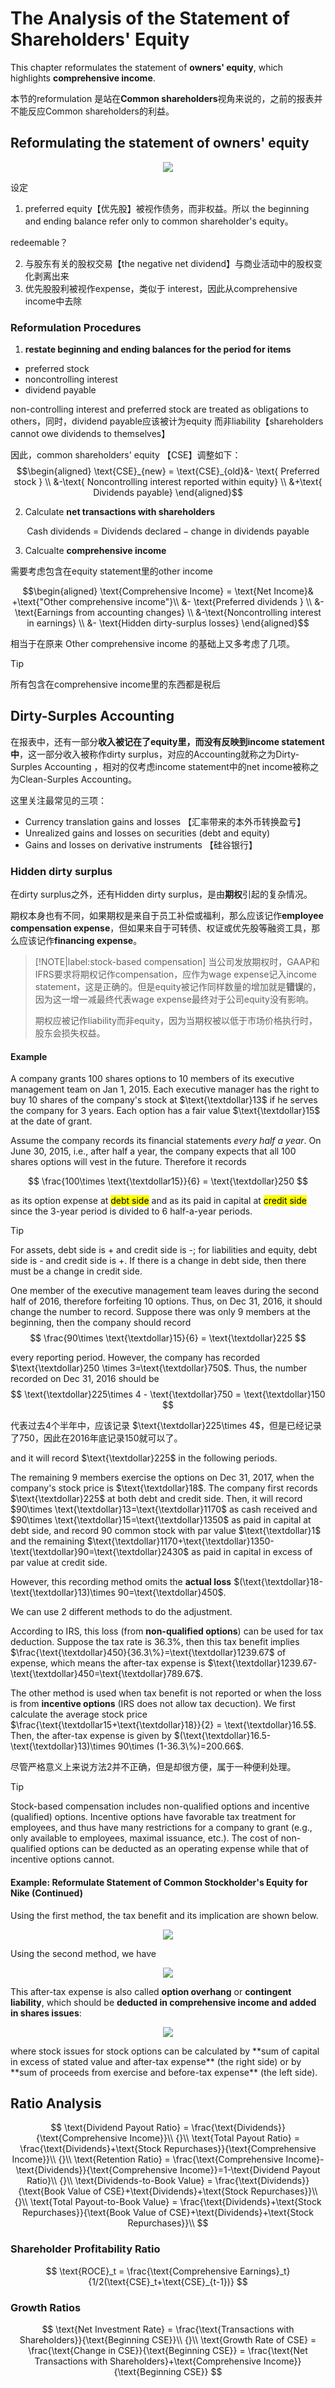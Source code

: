 # The Analysis of the Statement of Shareholders' Equity

This chapter reformulates the statement of **owners' equity**, which highlights **comprehensive income**.

本节的reformulation 是站在**Common shareholders**视角来说的，之前的报表并不能反应Common shareholders的利益。


## Reformulating the statement of owners' equity

<div align='center'>

![](../image/20230403FS1.png)
</div>


设定

1. preferred equity【优先股】被视作债务，而非权益。所以 the beginning and ending balance refer only to common shareholder's equity。

redeemable？

2. 与股东有关的股权交易【the negative net dividend】与商业活动中的股权变化剥离出来
3. 优先股股利被视作expense，类似于 interest，因此从comprehensive income中去除

### Reformulation Procedures
1. **restate beginning and ending balances for the period for items**

- preferred stock
- noncontrolling interest
- dividend payable

non-controlling interest and preferred stock are treated as obligations to others，同时，dividend payable应该被计为equity 而非liability【shareholders cannot owe dividends to themselves】

因此，common shareholders' equity 【CSE】调整如下：
$$\begin{aligned}
\text{CSE}_{new} = \text{CSE}_{old}&- \text{ Preferred stock } \\
&-\text{ Noncontrolling interest reported within equity} \\
&+\text{ Dividends payable}
\end{aligned}$$


2. Calculate **net transactions with shareholders**

$$
\text{Cash dividends = Dividends declared} - \text{change in dividends payable}
$$


3. Calcualte **comprehensive income**

需要考虑包含在equity statement里的other income

$$\begin{aligned}
\text{Comprehensive Income} = \text{Net Income}& +\text{"Other comprehensive income"}\\
&- \text{Preferred dividends } \\
&-\text{Earnings from accounting changes} \\
&-\text{Noncontrolling interest in earnings} \\
&- \text{Hidden dirty-surplus losses}
\end{aligned}$$

相当于在原来 $\text{Other comprehensive income}$ 的基础上又多考虑了几项。

> [!TIP]
> 所有包含在comprehensive income里的东西都是税后


## Dirty-Surples Accounting

在报表中，还有一部分**收入被记在了equity里，而没有反映到income statement中**，这一部分收入被称作dirty surplus，对应的Accounting就称之为Dirty-Surples Accounting ，相对的仅考虑income statement中的net income被称之为Clean-Surples Accounting。

这里关注最常见的三项：
- Currency translation gains and losses 【汇率带来的本外币转换盈亏】
- Unrealized gains and losses on securities (debt and equity)
- Gains and losses on derivative instruments 【硅谷银行】


### Hidden dirty surplus
在dirty surplus之外，还有Hidden dirty surplus，是由**期权**引起的复杂情况。

期权本身也有不同，如果期权是来自于员工补偿或福利，那么应该记作**employee compensation expense**，但如果来自于可转债、权证或优先股等融资工具，那么应该记作**financing expense**。

> [!NOTE|label:stock-based compensation]
> 当公司发放期权时，GAAP和IFRS要求将期权记作compensation，应作为wage expense记入income statement，这是正确的。但是equity被记作同样数量的增加就是**错误**的，因为这一增一减最终代表wage expense最终对于公司equity没有影响。
>
> 期权应被记作liability而非equity，因为当期权被以低于市场价格执行时，股东会损失权益。

#### Example <!-- {docsify-ignore} -->

A company grants $100$ shares options to $10$ members of its executive management team on Jan 1, 2015. Each executive manager has the right to buy $10$ shares of the company's stock at $\text{\textdollar}13$ if he serves the company for $3$ years. Each option has a fair value $\text{\textdollar}15$ at the date of grant.

Assume the company records its financial statements *every half a year*. On June 30, 2015, i.e., after half a year, the company expects that all $100$ shares options will vest in the future. Therefore it records 

$$
\frac{100\times \text{\textdollar15}}{6} = \text{\textdollar}250
$$

as its option expense at <mark>debt side</mark> and as its paid in capital at <mark>credit side</mark> since the $3$-year period is divided to $6$ half-a-year periods.

> [!TIP]
> For assets, debt side is + and credit side is -; for liabilities and equity, debt side is - and credit side is +. If there is a change in debt side, then there must be a change in credit side.

One member of the executive management team leaves during the second half of 2016, therefore forfeiting $10$ options. Thus, on Dec 31, 2016, it should change the number to record. Suppose there was only $9$ members at the beginning, then the company should record 
$$
\frac{90\times \text{\textdollar}15}{6} = \text{\textdollar}225
$$

every reporting period. However, the company has recorded $\text{\textdollar}250 \times 3=\text{\textdollar}750$. Thus, the number recorded on Dec 31, 2016 should be 
$$
\text{\textdollar}225\times 4 - \text{\textdollar}750 = \text{\textdollar}150
$$

代表过去4个半年中，应该记录 $\text{\textdollar}225\times 4$，但是已经记录了750，因此在2016年底记录150就可以了。

and it will record $\text{\textdollar}225$ in the following periods.

The remaining $9$ members exercise the options on Dec 31, 2017, when the company's stock price is $\text{\textdollar}18$. The company first records $\text{\textdollar}225$ at both debt and credit side. Then, it will record $90\times \text{\textdollar}13=\text{\textdollar}1170$ as cash received and $90\times \text{\textdollar}15=\text{\textdollar}1350$ as paid in capital at debt side, and record $90$ common stock with par value $\text{\textdollar}1$ and the remaining $\text{\textdollar}1170+\text{\textdollar}1350-\text{\textdollar}90=\text{\textdollar}2430$ as paid in capital in excess of par value at credit side.

However, this recording method omits the **actual loss** $(\text{\textdollar}18-\text{\textdollar}13)\times 90=\text{\textdollar}450$. 

We can use 2 different methods to do the adjustment.

According to IRS, this loss (from **non-qualified options**) can be used for tax deduction. Suppose the tax rate is $36.3\%$, then this tax benefit implies $\frac{\text{\textdollar}450}{36.3\%}=\text{\textdollar}1239.67$ of expense, which means the after-tax expense is $\text{\textdollar}1239.67-\text{\textdollar}450=\text{\textdollar}789.67$.

The other method is used when tax benefit is not reported or when the loss is from **incentive options** (IRS does not allow tax decuction). We first calculate the average stock price $\frac{\text{\textdollar15+\text{\textdollar}18}}{2} = \text{\textdollar}16.5$. Then, the after-tax expense is given by $(\text{\textdollar}16.5-\text{\textdollar}13)\times 90\times (1-36.3\%)=200.66$.

尽管严格意义上来说方法2并不正确，但是却很方便，属于一种便利处理。
> [!TIP]
> Stock-based compensation includes non-qualified options and incentive (qualified) options. Incentive options have favorable tax treatment for employees, and thus have many restrictions for a company to grant (e.g., only available to employees, maximal issuance, etc.). The cost of non-qualified options can be deducted as an operating expense while that of incentive options cannot.

#### Example: Reformulate Statement of Common Stockholder's Equity for Nike (Continued)
Using the first method, the tax benefit and its implication are shown below.

<div align='center'>

![](../image/20230403FS2.png)
</div>

Using the second method, we have

<div align='center'>

![](../image/20230403FS3.png)
</div>

This after-tax expense is also called **option overhang** or **contingent liability**, which should be **deducted in comprehensive income and added in shares issues**: 

<div align='center'>

![](../image/20230403FS4.png)
</div>
where stock issues for stock options can be calculated by **sum of capital in excess of stated value and after-tax expense** (the right side) or by **sum of proceeds from exercise and before-tax expense** (the left side).





## Ratio Analysis

$$
\text{Dividend Payout Ratio} = \frac{\text{Dividends}}{\text{Comprehensive Income}}\\
{}\\
\text{Total Payout Ratio} = \frac{\text{Dividends}+\text{Stock Repurchases}}{\text{Comprehensive Income}}\\
{}\\
\text{Retention Ratio} = \frac{\text{Comprehensive Income}-\text{Dividends}}{\text{Comprehensive Income}}=1-\text{Dividend Payout Ratio}\\
{}\\
\text{Dividends-to-Book Value} = \frac{\text{Dividends}}{\text{Book Value of CSE}+\text{Dividends}+\text{Stock Repurchases}}\\
{}\\
\text{Total Payout-to-Book Value} = \frac{\text{Dividends}+\text{Stock Repurchases}}{\text{Book Value of CSE}+\text{Dividends}+\text{Stock Repurchases}}\\
$$

### Shareholder Profitability Ratio <!-- {docsify-ignore} -->
$$
\text{ROCE}_t = \frac{\text{Comprehensive Earnings}_t}{1/2(\text{CSE}_t+\text{CSE}_{t-1})}
$$

### Growth Ratios <!-- {docsify-ignore} -->
$$
\text{Net Investment Rate} = \frac{\text{Transactions with Shareholders}}{\text{Beginning CSE}}\\
{}\\
\text{Growth Rate of CSE} = \frac{\text{Change in CSE}}{\text{Beginning CSE}} = \frac{\text{Net Transactions with Shareholders}+\text{Comprehensive Income}}{\text{Beginning CSE}}
$$











